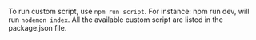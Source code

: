 To run custom script, use `npm run script`.
For instance: npm run dev, will run `nodemon index`. All the available custom script are listed in the package.json file. 